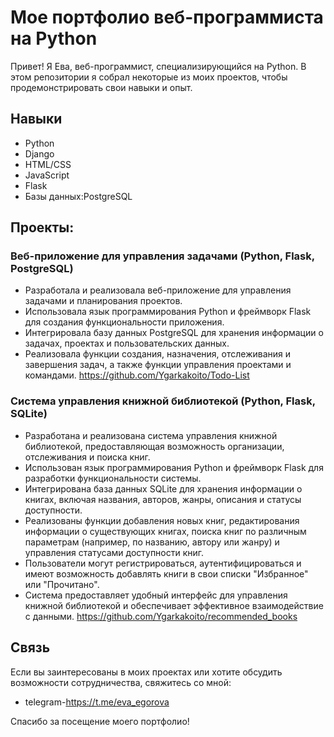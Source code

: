 # Мое портфолио веб-программиста на Python

Привет! Я Ева, веб-программист, специализирующийся на Python. В этом репозитории я собрал некоторые из моих проектов, чтобы продемонстрировать свои навыки и опыт.

## Навыки

* Python
* Django
* HTML/CSS
* JavaScript
* Flask
* Базы данных:PostgreSQL

## Проекты:

### Веб-приложение для управления задачами (Python, Flask, PostgreSQL)

* Разработала и реализовала веб-приложение для управления задачами и планирования проектов.
* Использовала язык программирования Python и фреймворк Flask для создания функциональности приложения.
* Интегрировала базу данных PostgreSQL для хранения информации о задачах, проектах и пользовательских данных.
* Реализовала функции создания, назначения, отслеживания и завершения задач, а также функции управления проектами и командами.
https://github.com/Ygarkakoito/Todo-List

### Система управления книжной библиотекой (Python, Flask, SQLite)
* Разработана и реализована система управления книжной библиотекой, предоставляющая возможность организации, отслеживания и поиска книг.
* Использован язык программирования Python и фреймворк Flask для разработки функциональности системы.
* Интегрирована база данных SQLite для хранения информации о книгах, включая названия, авторов, жанры, описания и статусы доступности.
* Реализованы функции добавления новых книг, редактирования информации о существующих книгах, поиска книг по различным параметрам (например, по названию, автору или жанру) и управления статусами доступности книг.
* Пользователи могут регистрироваться, аутентифицироваться и имеют возможность добавлять книги в свои списки "Избранное" или "Прочитано".
* Система предоставляет удобный интерфейс для управления книжной библиотекой и обеспечивает эффективное взаимодействие с данными.
https://github.com/Ygarkakoito/recommended_books


## Связь

Если вы заинтересованы в моих проектах или хотите обсудить возможности сотрудничества, свяжитесь со мной:

* telegram-https://t.me/eva_egorova

Спасибо за посещение моего портфолио!


